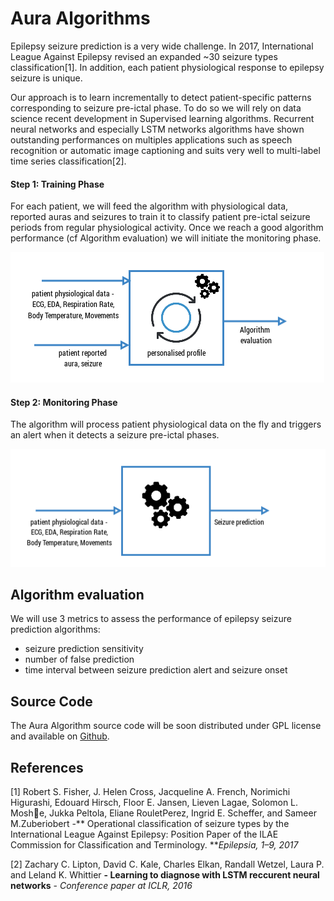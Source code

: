 # Aura Algorithms

Epilepsy seizure prediction is a very wide challenge. In 2017, International League Against Epilepsy revised an expanded ~30 seizure types classification\[1\]. In addition, each patient physiological response to epilepsy seizure is unique.

Our approach is to learn incrementally to detect patient-specific patterns corresponding to seizure pre-ictal phase. To do so we will rely on data science recent development in Supervised learning algorithms. Recurrent neural networks and especially LSTM networks algorithms have shown outstanding performances on multiples applications such as speech recognition or automatic image captioning and suits very well to multi-label time series classification\[2\].



#### Step 1: Training Phase

For each patient, we will feed the algorithm with physiological data, reported auras and seizures to train it to classify patient pre-ictal seizure periods from regular physiological activity.  Once we reach a good algorithm performance \(cf Algorithm evaluation\) we will initiate the monitoring phase.

![](/assets/auraalgorithmstrainingarchitecture.png)

#### Step 2: Monitoring Phase

The algorithm will process patient physiological data on the fly and triggers an alert when it detects a seizure pre-ictal phases.

![](/assets/auraalgorithmsmonitoringarchitecture.png)

## Algorithm evaluation

We will use 3 metrics to assess the performance of epilepsy seizure prediction algorithms:

* seizure prediction sensitivity
* number of false prediction
* time interval between seizure prediction alert and seizure onset

## Source Code

The Aura Algorithm source code will be soon distributed under GPL license and available on [Github](https://github.com/clecoued/Aura_data_analysis_platform).

## References

\[1\] Robert S. Fisher, J. Helen Cross, Jacqueline A. French, Norimichi Higurashi, Edouard Hirsch, Floor E. Jansen, Lieven Lagae, Solomon L. Moshe, Jukka Peltola, Eliane RouletPerez, Ingrid E. Scheffer, and Sameer M.Zuberiobert  -** Operational classification of seizure types by the International League Against Epilepsy: Position Paper of the ILAE Commission for Classification and Terminology. **_Epilepsia, 1–9, 2017_

\[2\] Zachary C. Lipton, David C. Kale, Charles Elkan, Randall Wetzel, Laura P. and Leland K. Whittier **- Learning to diagnose with LSTM reccurent neural networks** - _Conference paper at ICLR, 2016_

